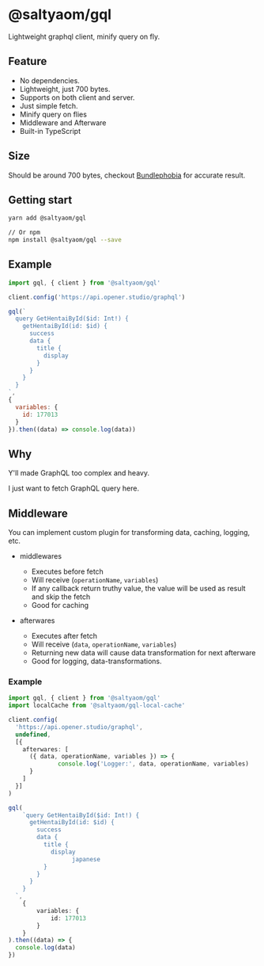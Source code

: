 # @saltyaom/gql
Lightweight graphql client, minify query on fly.

## Feature
- No dependencies.
- Lightweight, just 700 bytes.
- Supports on both client and server.
- Just simple fetch.
- Minify query on flies
- Middleware and Afterware
- Built-in TypeScript

## Size
Should be around 700 bytes, checkout [Bundlephobia](https://bundlephobia.com/package/@saltyaom/gql) for accurate result.

## Getting start
```bash
yarn add @saltyaom/gql

// Or npm
npm install @saltyaom/gql --save
```

## Example
```jsx
import gql, { client } from '@saltyaom/gql'

client.config('https://api.opener.studio/graphql')

gql(`
  query GetHentaiById($id: Int!) {
    getHentaiById(id: $id) {
      success
      data {
        title {
          display
        }
      }
    }
  }
`,
{
  variables: {
    id: 177013
  }
}).then((data) => console.log(data))
```

## Why
Y'll made GraphQL too complex and heavy.

I just want to fetch GraphQL query here.

## Middleware
You can implement custom plugin for transforming data, caching, logging, etc.

- middlewares
	- Executes before fetch
	- Will receive (`operationName`, `variables`)
	- If any callback return truthy value, the value will be used as result and skip the fetch
	- Good for caching

- afterwares
	- Executes after fetch
	- Will receive (`data`, `operationName`, `variables`)
	- Returning new data will cause data transformation for next afterware
	- Good for logging, data-transformations.

### Example
```typescript
import gql, { client } from '@saltyaom/gql'
import localCache from '@saltyaom/gql-local-cache'

client.config(
  'https://api.opener.studio/graphql', 
  undefined, 
  [{
    afterwares: [
      ({ data, operationName, variables }) => {
			  console.log('Logger:', data, operationName, variables)
      }
    ]
  }]
)

gql(
	`query GetHentaiById($id: Int!) {
      getHentaiById(id: $id) {
        success
        data {
          title {
            display
			      japanese
          }
        }
      }
    }
  `,
	{
		variables: {
			id: 177013
		}
	}
).then((data) => {
  console.log(data)
})
```